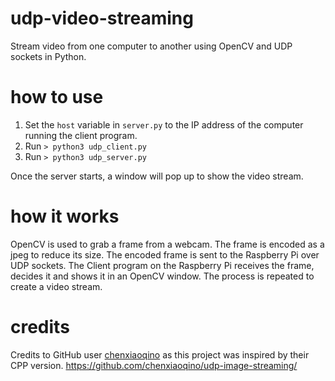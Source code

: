 # udp-video-streaming
Stream video from one computer to another using OpenCV and UDP sockets in Python.

# how to use
1. Set the ```host``` variable in ```server.py``` to the IP address of the computer running the client program.
2. Run ```> python3 udp_client.py```
3. Run ```> python3 udp_server.py```

Once the server starts, a window will pop up to show the video stream.

# how it works
OpenCV is used to grab a frame from a webcam. The frame is encoded as a jpeg to reduce its size. The encoded frame is sent to the Raspberry Pi over UDP sockets. The Client program on the Raspberry Pi receives the frame, decides it and shows it in an OpenCV window. The process is repeated to create a video stream.

# credits
Credits to GitHub user [chenxiaoqino](https://github.com/chenxiaoqino) as this project was inspired by their CPP version.
https://github.com/chenxiaoqino/udp-image-streaming/
